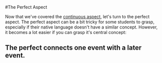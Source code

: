 #The Perfect Aspect

Now that we've covered the [continuous aspect](./aspect.md), let's turn to
the perfect aspect. The perfect aspect can be a bit tricky for some students
to grasp, especially if their native language doesn't have a similar concept.
However, it becomes a lot easier if you can grasp it's central concept:

## The perfect connects one event with a later event.

